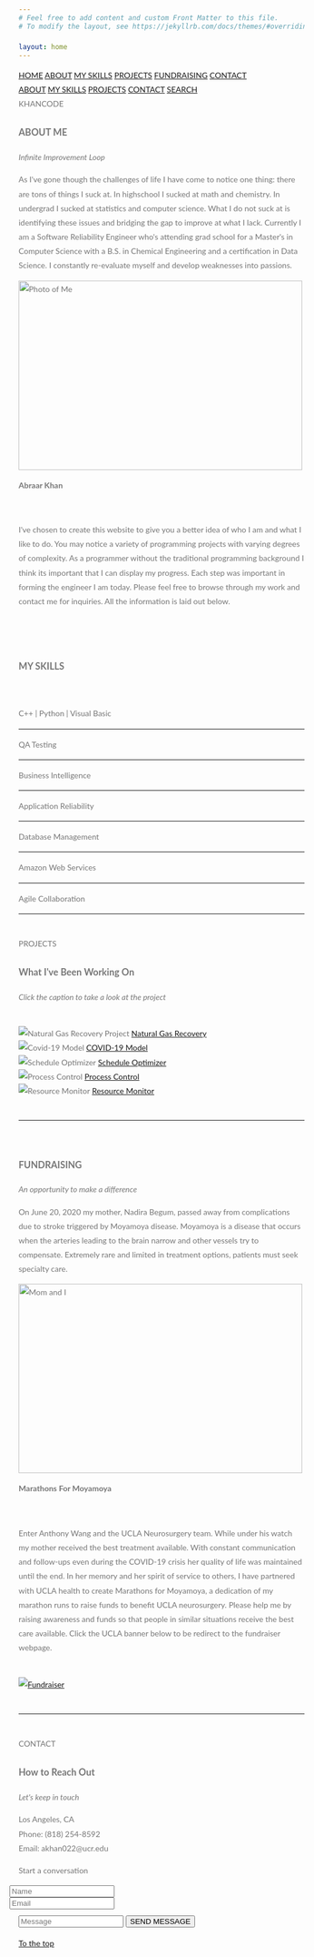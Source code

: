 ```yaml
---
# Feel free to add content and custom Front Matter to this file.
# To modify the layout, see https://jekyllrb.com/docs/themes/#overriding-theme-defaults

layout: home
---
```


<html>
<title>W3.CSS Template</title>
<meta charset="UTF-8">
<meta name="viewport" content="width=device-width, initial-scale=1">
<link rel="stylesheet" href="https://www.w3schools.com/w3css/4/w3.css">
<link rel="stylesheet" href="https://fonts.googleapis.com/css?family=Lato">
<link rel="stylesheet" href="https://cdnjs.cloudflare.com/ajax/libs/font-awesome/4.7.0/css/font-awesome.min.css">
<script src="https://kit.fontawesome.com/a2b003a1d5.js" crossorigin="anonymous"></script>
<style>
body,h1,h2,h3,h4,h5,h6 {font-family: "Lato", sans-serif;}
body, html {
  height: 100%;
  color: #777;
  line-height: 1.8;
}

/* Create a Parallax Effect */
.bgimg-1, .bgimg-2, .bgimg-3 {
  background-attachment: fixed;
  background-position: center;
  background-repeat: no-repeat;
  background-size: cover;
}

/* First image (Logo. Full height) */
.bgimg-1 {
  background-image: url('images/parallax1.jpg');
  min-height: 400px;
}

/* Second image (Portfolio) */
.bgimg-2 {
  background-image: url("images/parallax2.jpg");
  min-height: 400px;
}

/* Third image (Contact) */
.bgimg-3 {
  background-image: url("images/parallax3.jpg");
  min-height: 400px;
}

.w3-wide {letter-spacing: 10px;}
.w3-hover-opacity {cursor: pointer;}

/* Turn off parallax scrolling for tablets and phones */
@media only screen and (max-device-width: 1600px) {
  .bgimg-1, .bgimg-2, .bgimg-3 {
    background-attachment: scroll;
    min-height: 400px;
  }
}
</style>
<body>

<!-- Navbar (sit on top) -->
<div class="w3-top">
  <div class="w3-bar" id="myNavbar">
    <a class="w3-bar-item w3-button w3-hover-black w3-hide-medium w3-hide-large w3-right" href="javascript:void(0);" onclick="toggleFunction()" title="Toggle Navigation Menu">
      <i class="fa fa-bars"></i>
    </a>
    <a href="#home" class="w3-bar-item w3-button">HOME</a>
    <a href="#about" class="w3-bar-item w3-button w3-hide-small"><i class="fa fa-user"></i> ABOUT</a>
    <a href="#myskills" class="w3-bar-item w3-button w3-hide-small"><i class="fa fa-user"></i> MY SKILLS</a>
    <a href="#portfolio" class="w3-bar-item w3-button w3-hide-small"><i class="fa fa-project-diagram"></i> PROJECTS</a>
    <a href="#fundraising" class="w3-bar-item w3-button w3-hide-small"><i class="fas fa-hand-holding-heart"></i> FUNDRAISING</a>
    <a href="#contact" class="w3-bar-item w3-button w3-hide-small"><i class="fa fa-envelope"></i> CONTACT</a>
    <a href="#" class="w3-bar-item w3-button w3-hide-small w3-right w3-hover-red">
      <i class="fa fa-search"></i>
    </a>
  </div>

  <!-- Navbar on small screens -->
  <div id="navDemo" class="w3-bar-block w3-white w3-hide w3-hide-large w3-hide-medium">
    <a href="#about" class="w3-bar-item w3-button" onclick="toggleFunction()">ABOUT</a>
    <a href="#myskills" class="w3-bar-item w3-button" onclick="toggleFunction()">MY SKILLS</a>
    <a href="#portfolio" class="w3-bar-item w3-button" onclick="toggleFunction()">PROJECTS</a>
    <a href="#contact" class="w3-bar-item w3-button" onclick="toggleFunction()">CONTACT</a>
    <a href="#" class="w3-bar-item w3-button">SEARCH</a>
  </div>
</div>

<!-- First Parallax Image with Logo Text -->
<div class="bgimg-1 w3-display-container w3-opacity-min" id="home">
  <div class="w3-display-middle" style="white-space:nowrap;">
    <span class="w3-center w3-padding-large w3-black w3-xlarge w3-wide w3-animate-opacity">KHANCODE</span>
  </div>
</div>

<!-- Container (About Section) -->
<div class="w3-content w3-container w3-padding-64" id="about">
  <h3 class="w3-center">ABOUT ME</h3>
  <p class="w3-center"><em>Infinite Improvement Loop</em></p>
  <p>As I've gone though the challenges of life I have come to notice one thing: there are tons of things I suck at. In highschool I sucked at math and chemistry.
	In undergrad I sucked at statistics and computer science. What I do not suck at is identifying these issues and bridging the gap to improve at what I lack. Currently I am a Software
	Reliability Engineer who's attending grad school for a Master's in Computer Science with a B.S. in Chemical Engineering and a certification in Data Science. I constantly re-evaluate
	myself and develop weaknesses into passions.</p>
  <div class="w3-row">
    <div class="w3-col m6 w3-center w3-padding-large">
      <img src="images/myphoto.png" class="w3-round w3-image w3-hover-opacity" alt="Photo of Me" width="500" height="333">
      <p><b><i class="fa fa-user w3-margin-right"></i>Abraar Khan</b></p><br>
    </div>
    <div class="w3-col m6 w3-padding-large">
      <p>I've chosen to create this website to give you a better idea of who I am and what I like to do. You may notice a variety of programming projects with varying degrees of complexity. As a programmer without the traditional programming background I think its important that I can display my progress. Each step was important in forming the engineer I am today. Please feel free to browse through my work and contact me for inquiries. All the information is laid out below. </p>
    </div>
  </div>
  <br>
  <br>

  <!-- Container (My Skills Section) -->
  <div class="w3-content w3-container w3-padding-64" id="myskills">
    <h3 class="w3-center">MY SKILLS</h3>
    <br>
    <p class="w3-wide"><i class="fa fa-code fa-lg"></i>   C++   |   Python   |   Visual Basic</p>
    <hr>
    <p class="w3-wide"><i class="fa fa-vial fa-lg"></i>   QA Testing</p>
    <hr>
    <p class="w3-wide"><i class="fa fa-chart-line fa-lg"></i>   Business Intelligence</p>
    <hr>
    <p class="w3-wide"><i class="fa fa-life-ring"></i>   Application Reliability</p>
    <hr>
    <p class="w3-wide"><i class="fa fa-database"></i>   Database Management</p>
    <hr>
    <p class="w3-wide"><i class="fab fa-aws"></i>   Amazon Web Services</p>
    <hr>
    <p class="w3-wide"><i class="fa fa-users fa-lg"></i>   Agile Collaboration</p>
    <hr>
    <br>
  </div>


<!-- Second Parallax Image with Portfolio Text -->
<div class="bgimg-2 w3-display-container w3-opacity-min">
  <div class="w3-display-middle">
    <span class="w3-xxlarge w3-text-white w3-wide">PROJECTS</span>
  </div>
</div>

<!-- Container (Portfolio Section) -->
<div class="w3-content w3-container w3-padding-64" id="portfolio">
  <h3 class="w3-center">What I've Been Working On</h3>
  <p class="w3-center"><em> Click the caption to take a look at the project </em></p><br>

  <!-- Responsive Grid. Four columns on tablets, laptops and desktops. Will stack on mobile devices/small screens (100% width) -->
  <div class="w3-row-padding w3-center">
    <div class="w3-col m3">
      <img src="images/NaturalGasRecovery.png"  onclick="onClick(this)" class="w3-hover-opacity" alt="Natural Gas Recovery Project">
      <a href="https://drive.google.com/file/d/0B4guoFwFU9reZ1lQQVJfTVhjQVU/view?usp=sharing">Natural Gas Recovery</a>
    </div>
    <div class="w3-col m3">
      <img src="images/COVID-19.png"  onclick="onClick(this)" class="w3-hover-opacity" alt="Covid-19 Model">
      <a href="https://github.com/ak21232/california-coronavirus-data">COVID-19 Model</a>
    </div>
    <div class="w3-col m3">
      <img src="images/ScheduleOptimizer.png" onclick="onClick(this)" class="w3-hover-opacity" alt="Schedule Optimizer">
      <a href="https://github.com/ak21232/Schedule_Optimizer.git">Schedule Optimizer</a>
    </div>
  </div>
  <div class="w3-row-padding w3-center">
    <div class="w3-col m3">
      <img src="images/ProcessControl.png" onclick="onClick(this)" class="w3-hover-opacity" alt="Process Control">
      <a href="https://github.com/ak21232/ProcessControl.git">Process Control</a>
    </div>
    <div class="w3-col m3">
      <img src="images/ResourceMonitor.png" onclick="onClick(this)" class="w3-hover-opacity" alt="Resource Monitor">
      <a href="https://github.com/ak21232/Resource_Monitor.git">Resource Monitor</a>
    </div>
  </div>
</div>
<br>
<hr>
<br>

<!-- Modal for full size images on click-->
<div id="modal01" class="w3-modal w3-black" onclick="this.style.display='none'">
  <span class="w3-button w3-large w3-black w3-display-topright" title="Close Modal Image"><i class="fa fa-remove"></i></span>
  <div class="w3-modal-content w3-animate-zoom w3-center w3-transparent w3-padding-64">
    <img id="img01" class="w3-image">
    <p id="caption" class="w3-opacity w3-large"></p>
  </div>
</div>

<!-- Container (FundRaising) -->
<div class="w3-content w3-container w3-padding-64" id="fundraising">
  <h3 class="w3-center">FUNDRAISING</h3>
  <p class="w3-center"><em>An opportunity to make a difference</em></p>
  <p>On June 20, 2020 my mother, Nadira Begum, passed away from complications due to stroke triggered by Moyamoya disease.
  Moyamoya is a disease that occurs when the arteries leading to the brain narrow and other vessels try to compensate.
  Extremely rare and limited in treatment options, patients must seek specialty care.
  </p>
  <div class="w3-row">
    <div class="w3-col m6 w3-right w3-padding-large">
      <img src="images/marathonsformoyamoya.jpg" class="w3-round w3-image w3-hover-opacity" alt="Mom and I" width="500" height="333">
      <p><b><i class="fa fa-heart w3-margin-right"></i>Marathons For Moyamoya </b></p><br>
    </div>
    <div class="w3-col m6 w3-padding-large">
      <p> Enter Anthony Wang and the UCLA Neurosurgery team. While under his watch my mother received the best treatment available.
      With constant communication and follow-ups even during the COVID-19 crisis her quality of life was maintained until the end.
      In her memory and her spirit of service to others, I have partnered with UCLA health to create Marathons for Moyamoya, a dedication
      of my marathon runs to raise funds to benefit UCLA neurosurgery.
      Please help me by raising awareness and funds so that people in similar situations receive the best care available. Click the
      UCLA banner below to be redirect to the fundraiser webpage.
      </p>
    </div>
  </div>
  <br>
  <div class="w3-center m3">
    <a href="https://spark.ucla.edu/project/23472">
    <img src="images/UCLA_Health.png" class="w3-hover-opacity" alt="Fundraiser">
    </a>
  </div>
  <br>
  <hr>
  <br>

<!-- Third Parallax Image with Portfolio Text -->
<div class="bgimg-3 w3-display-container w3-opacity-min">
  <div class="w3-display-middle">
     <span class="w3-xxlarge w3-text-white w3-wide">CONTACT</span>
  </div>
</div>


<!-- Container (Contact Section) -->
<div class="w3-content w3-container w3-padding-64" id="contact">
  <h3 class="w3-center">How to Reach Out</h3>
  <p class="w3-center"><em>Let's keep in touch</em></p>

  <div class="w3-row w3-padding-32 w3-section">
    <div class="w3-col m4 w3-container">
      <!-- <img src="/w3images/map.jpg" class="w3-image w3-round" style="width:100%"> -->
    </div>
    <div class="w3-col m8 w3-panel">
      <div class="w3-large w3-margin-bottom">
        <i class="fa fa-map-marker fa-fw w3-hover-text-black w3-xlarge w3-margin-right"></i> Los Angeles, CA<br>
        <i class="fa fa-phone fa-fw w3-hover-text-black w3-xlarge w3-margin-right"></i> Phone: (818) 254-8592‬<br>
        <i class="fa fa-envelope fa-fw w3-hover-text-black w3-xlarge w3-margin-right"></i> Email: akhan022@ucr.edu<br>
      </div>
      <p><i class="fa fa-comments w3-hover-text-black w3-xlarge w3-margin-right"></i> Start a conversation </p>
      <form action="mailto:ak21232@gmail.com" method="post" enctype="text/plain">
        <div class="w3-row-padding" style="margin:0 -16px 8px -16px">
          <div class="w3-half">
            <input class="w3-input w3-border" type="text" placeholder="Name" required name="Name">
          </div>
          <div class="w3-half">
            <input class="w3-input w3-border" type="text" placeholder="Email" required name="Email">
          </div>
        </div>
        <input class="w3-input w3-border" type="text" placeholder="Message" required name="Message">
        <button class="w3-button w3-black w3-right w3-section" type="submit">
          <i class="fa fa-paper-plane"></i> SEND MESSAGE
        </button>
      </form>
    </div>
  </div>
</div>

<!-- Footer -->
<footer class="w3-center w3-black w3-padding-64 w3-opacity w3-hover-opacity-off">
  <a href="#home" class="w3-button w3-light-grey"><i class="fa fa-arrow-up w3-margin-right"></i>To the top</a>
  <div class="w3-xlarge w3-section">
    <a href="https://github.com/ak21232"><i class="fa fa-github w3-hover-opacity"></i></a>&emsp;
    <a href="https://www.linkedin.com/in/abraarkhan/"><i class="fa fa-linkedin w3-hover-opacity"></i></a>
  </div>
</footer>

<script>
// Modal Image Gallery
function onClick(element) {
  document.getElementById("img01").src = element.src;
  document.getElementById("modal01").style.display = "block";
  var captionText = document.getElementById("caption");
  captionText.innerHTML = element.alt;
}

// Change style of navbar on scroll
window.onscroll = function() {myFunction()};
function myFunction() {
    var navbar = document.getElementById("myNavbar");
    if (document.body.scrollTop > 100 || document.documentElement.scrollTop > 100) {
        navbar.className = "w3-bar" + " w3-card" + " w3-animate-top" + " w3-white";
    } else {
        navbar.className = navbar.className.replace(" w3-card w3-animate-top w3-white", "");
    }
}

// Used to toggle the menu on small screens when clicking on the menu button
function toggleFunction() {
    var x = document.getElementById("navDemo");
    if (x.className.indexOf("w3-show") == -1) {
        x.className += " w3-show";
    } else {
        x.className = x.className.replace(" w3-show", "");
    }
}
</script>
